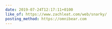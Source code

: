 ```yaml
---
date: 2019-07-24T12:17:11+0100
like_of: https://www.zachleat.com/web/snarky/
posting_method: https://omnibear.com
---
```

